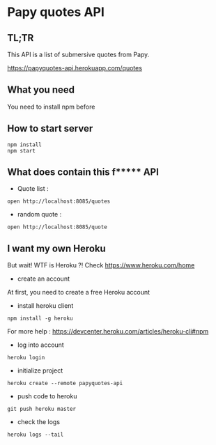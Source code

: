 # Papy quotes API

## TL;TR

This API is a list of submersive quotes from Papy.

https://papyquotes-api.herokuapp.com/quotes

## What you need

You need to install npm before

## How to start server

```
npm install
npm start
```

## What does contain this f***** API

* Quote list :

```
open http://localhost:8085/quotes
```

* random quote :

```
open http://localhost:8085/quote
```

## I want my own Heroku

But wait! WTF is Heroku ?! Check https://www.heroku.com/home

* create an account

At first, you need to create a free Heroku account

* install heroku client

```
npm install -g heroku
```

For more help : https://devcenter.heroku.com/articles/heroku-cli#npm

* log into account
  
```
heroku login
```

* initialize project
  
```
heroku create --remote papyquotes-api
```

* push code to heroku

```
git push heroku master
```

* check the logs

```
heroku logs --tail
```
